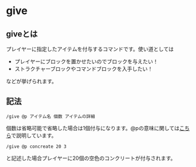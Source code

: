# give

## giveとは
プレイヤーに指定したアイテムを付与するコマンドです。使い道としては

- プレイヤーにブロックを置かせたいのでブロックを与えたい！
- ストラクチャーブロックやコマンドブロックを入手したい！

などが挙げられます。

## 記法

```
/give @p アイテム名 個数 アイテムの詳細
```

個数は省略可能で省略した場合は1個付与になります。@pの意味に関しては[こちら](/command/selector)で説明しています。

```
/give @p concreate 20 3
```

と記述した場合プレイヤーに20個の空色のコンクリートが付与されます。